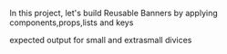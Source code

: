 In this project, let's build Reusable Banners by applying components,props,lists and keys 

expected output for small and extrasmall divices
